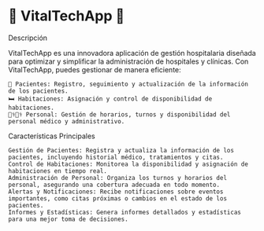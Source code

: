 # 🌟 VitalTechApp 🌟
Descripción

VitalTechApp es una innovadora aplicación de gestión hospitalaria diseñada para optimizar y simplificar la administración de hospitales y clínicas. Con VitalTechApp, puedes gestionar de manera eficiente:

    🏥 Pacientes: Registro, seguimiento y actualización de la información de los pacientes.
    🛏️ Habitaciones: Asignación y control de disponibilidad de habitaciones.
    👩‍⚕️👨‍⚕️ Personal: Gestión de horarios, turnos y disponibilidad del personal médico y administrativo.

Características Principales

    Gestión de Pacientes: Registra y actualiza la información de los pacientes, incluyendo historial médico, tratamientos y citas.
    Control de Habitaciones: Monitorea la disponibilidad y asignación de habitaciones en tiempo real.
    Administración de Personal: Organiza los turnos y horarios del personal, asegurando una cobertura adecuada en todo momento.
    Alertas y Notificaciones: Recibe notificaciones sobre eventos importantes, como citas próximas o cambios en el estado de los pacientes.
    Informes y Estadísticas: Genera informes detallados y estadísticas para una mejor toma de decisiones.
